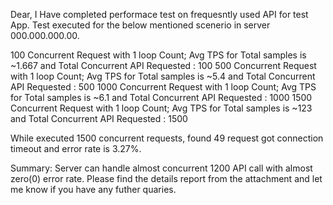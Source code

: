 
Dear,
I Have completed performace test on frequesntly used API for test App.
Test executed for the below mentioned scenerio in server 000.000.000.00.

100 Concurrent Request with 1 loop Count; Avg TPS for Total samples is ~1.667 and Total Concurrent API Requested : 100 
500 Concurrent Request with 1 loop Count; Avg TPS for Total samples is ~5.4 and Total Concurrent API Requested : 500
1000 Concurrent Request with 1 loop Count; Avg TPS for Total samples is ~6.1 and Total Concurrent API Requested : 1000
1500 Concurrent Request with 1 loop Count; Avg TPS for Total samples is ~123 and Total Concurrent API Requested : 1500

While executed 1500 concurrent requests, found 49 request got connection timeout and error rate is 3.27%.

Summary: 
Server can handle almost concurrent 1200 API call with almost zero(0) error rate.
Please find the details report from the attachment and let me know if you have any futher quaries.
